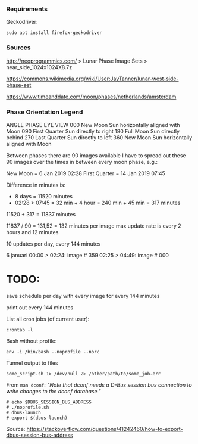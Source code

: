 ### Requirements

Geckodriver:
```
sudo apt install firefox-geckodriver
```

### Sources

http://neoprogrammics.com/ > Lunar Phase Image Sets > near_side_1024x1024X8.7z

https://commons.wikimedia.org/wiki/User:JayTanner/lunar-west-side-phase-set

https://www.timeanddate.com/moon/phases/netherlands/amsterdam


### Phase Orientation Legend

ANGLE    PHASE             EYE VIEW
000      New Moon          Sun horizontally aligned with Moon
090      First Quarter     Sun directly to right
180      Full Moon         Sun directly behind
270      Last Quarter      Sun directly to left
360      New Moon          Sun horizontally aligned with Moon

Between phases there are 90 images available
I have to spread out these 90 images over the times in between every moon phase, e.g.:

New Moon = 6 Jan 2019 02:28
First Quarter = 14 Jan 2019 07:45

Difference in minutes is:

-   8 days = 11520 minutes
-   02:28 > 07:45 = 
    32 min +
    4 hour = 240 min +
    45 min = 317 minutes

11520 + 317 = 11837 minutes

11837 / 90 = 131,52 = 132 minutes per image
max update rate is every 2 hours and 12 minutes

10 updates per day, every 144 minutes

6 januari
00:00 > 02:24: image # 359
02:25 > 04:49: image # 000

# TODO:
save schedule per day with every image for every 144 minutes

print out every 144 minutes

List all cron jobs (of current user):
```
crontab -l
```

Bash without profile:
```
env -i /bin/bash --noprofile --norc
```

Tunnel output to files
```
some_script.sh 1> /dev/null 2> /other/path/to/some_job.err
```

From `man dconf`: _"Note that dconf needs a D-Bus session bus connection to write changes to the dconf database."_

```
# echo $DBUS_SESSION_BUS_ADDRESS
# ./noprofile.sh
# dbus-launch
# export $(dbus-launch)
```
Source: https://stackoverflow.com/questions/41242460/how-to-export-dbus-session-bus-address
